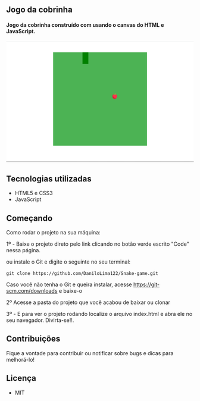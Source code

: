 ## Jogo da cobrinha
#### Jogo da cobrinha construído com usando o canvas do HTML e JavaScript.

![](img.PNG)

## Tecnologias utilizadas

- HTML5 e CSS3
- JavaScript

## Começando

Como rodar o projeto na sua máquina:


1º - Baixe o projeto direto pelo link clicando no botão verde escrito "Code" nessa página.

ou instale o Git e digite o seguinte no seu terminal:

~~~shell
git clone https://github.com/DaniloLima122/Snake-game.git
~~~

Caso você não tenha o Git e queira instalar, acesse https://git-scm.com/downloads e baixe-o

2º Acesse a pasta do projeto que você acabou de baixar ou clonar

3º - E para ver o projeto rodando localize o arquivo index.html e abra ele no seu navegador. Divirta-se!!.


## Contribuições

Fique a vontade para contribuir ou notificar sobre bugs e dicas para melhorá-lo!

## Licença
- MIT
